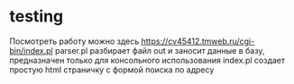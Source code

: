# testing
Посмотреть работу можно здесь https://cv45412.tmweb.ru/cgi-bin/index.pl
parser.pl разбирает файл out и заносит данные в базу, предназначен только для консольного использования
index.pl создает простую html страничку с формой поиска по адресу

